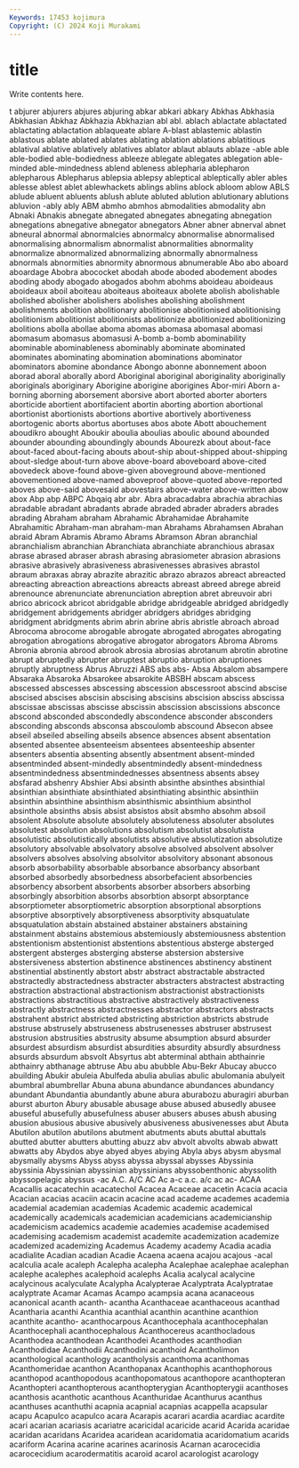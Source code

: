 ```yaml
---
Keywords: 17453 kojimura
Copyright: (C) 2024 Koji Murakami
---
```


# title

Write contents here.



t abjurer abjurers abjures abjuring abkar abkari abkary Abkhas Abkhasia
Abkhasian Abkhaz Abkhazia Abkhazian abl abl. ablach ablactate ablactated ablactating
ablactation ablaqueate ablare A-blast ablastemic ablastin ablastous ablate ablated ablates
ablating ablation ablations ablatitious ablatival ablative ablatively ablatives ablator ablaut
ablauts ablaze -able able able-bodied able-bodiedness ableeze ablegate ablegates ablegation
able-minded able-mindedness ablend ableness ablepharia ablepharon ablepharous Ablepharus ablepsia ablepsy
ableptical ableptically abler ables ablesse ablest ablet ablewhackets ablings ablins
ablock abloom ablow ABLS ablude abluent abluents ablush ablute abluted
ablution ablutionary ablutions abluvion -ably ably ABM abmho abmhos abmodalities
abmodality abn Abnaki Abnakis abnegate abnegated abnegates abnegating abnegation abnegations
abnegative abnegator abnegators Abner abner abnerval abnet abneural abnormal abnormalcies
abnormalcy abnormalise abnormalised abnormalising abnormalism abnormalist abnormalities abnormality abnormalize abnormalized
abnormalizing abnormally abnormalness abnormals abnormities abnormity abnormous abnumerable Abo abo
aboard aboardage Abobra abococket abodah abode aboded abodement abodes aboding
abody abogado abogados abohm abohms aboideau aboideaus aboideaux aboil aboiteau
aboiteaus aboiteaux abolete abolish abolishable abolished abolisher abolishers abolishes abolishing
abolishment abolishments abolition abolitionary abolitionise abolitionised abolitionising abolitionism abolitionist abolitionists
abolitionize abolitionized abolitionizing abolitions abolla abollae aboma abomas abomasa abomasal
abomasi abomasum abomasus abomasusi A-bomb a-bomb abominability abominable abominableness abominably
abominate abominated abominates abominating abomination abominations abominator abominators abomine abondance
Abongo abonne abonnement aboon aborad aboral aborally abord Aboriginal aboriginal
aboriginality aboriginally aboriginals aboriginary Aborigine aborigine aborigines Abor-miri Aborn a-borning
aborning aborsement aborsive abort aborted aborter aborters aborticide abortient abortifacient
abortin aborting abortion abortional abortionist abortionists abortions abortive abortively abortiveness
abortogenic aborts abortus abortuses abos abote Abott abouchement aboudikro abought
Aboukir aboulia aboulias aboulic abound abounded abounder abounding aboundingly abounds
Abourezk about about-face about-faced about-facing abouts about-ship about-shipped about-shipping about-sledge
about-turn above above-board aboveboard above-cited abovedeck above-found above-given aboveground above-mentioned
abovementioned above-named aboveproof above-quoted above-reported aboves above-said abovesaid abovestairs above-water
above-written abow abox Abp abp ABPC Abqaiq abr abr. Abra
abracadabra abrachia abrachias abradable abradant abradants abrade abraded abrader abraders
abrades abrading Abraham abraham Abrahamic Abrahamidae Abrahamite Abrahamitic Abraham-man abraham-man
Abrahams Abrahamsen Abrahan abraid Abram Abramis Abramo Abrams Abramson Abran
abranchial abranchialism abranchian Abranchiata abranchiate abranchious abrasax abrase abrased abraser
abrash abrasing abrasiometer abrasion abrasions abrasive abrasively abrasiveness abrasivenesses abrasives
abrastol abraum abraxas abray abrazite abrazitic abrazo abrazos abreact abreacted
abreacting abreaction abreactions abreacts abreast abreed abrege abreid abrenounce abrenunciate
abrenunciation abreption abret abreuvoir abri abrico abricock abricot abridgable abridge
abridgeable abridged abridgedly abridgement abridgements abridger abridgers abridges abridging abridgment
abridgments abrim abrin abrine abris abristle abroach abroad Abrocoma abrocome
abrogable abrogate abrogated abrogates abrogating abrogation abrogations abrogative abrogator abrogators
Abroma Abroms Abronia abronia abrood abrook abrosia abrosias abrotanum abrotin
abrotine abrupt abruptedly abrupter abruptest abruptio abruption abruptiones abruptly abruptness
Abrus Abruzzi ABS abs abs- Absa Absalom absampere Absaraka Absaroka
Absarokee absarokite ABSBH abscam abscess abscessed abscesses abscessing abscession abscessroot
abscind abscise abscised abscises abscisin abscising abscisins abscision absciss abscissa
abscissae abscissas abscisse abscissin abscission abscissions absconce abscond absconded abscondedly
abscondence absconder absconders absconding absconds absconsa abscoulomb abscound Absecon absee
abseil abseiled abseiling abseils absence absences absent absentation absented absentee
absenteeism absentees absenteeship absenter absenters absentia absenting absently absentment absent-minded
absentminded absent-mindedly absentmindedly absent-mindedness absentmindedness absentmindednesses absentness absents absey absfarad
abshenry Abshier Absi absinth absinthe absinthes absinthial absinthian absinthiate absinthiated
absinthiating absinthic absinthiin absinthin absinthine absinthism absinthismic absinthium absinthol absinthole
absinths absis absist absistos absit absmho absohm absoil absolent Absolute
absolute absolutely absoluteness absoluter absolutes absolutest absolution absolutions absolutism absolutist
absolutista absolutistic absolutistically absolutists absolutive absolutization absolutize absolutory absolvable absolvatory
absolve absolved absolvent absolver absolvers absolves absolving absolvitor absolvitory absonant
absonous absorb absorbability absorbable absorbance absorbancy absorbant absorbed absorbedly absorbedness
absorbefacient absorbencies absorbency absorbent absorbents absorber absorbers absorbing absorbingly absorbition
absorbs absorbtion absorpt absorptance absorptiometer absorptiometric absorption absorptional absorptions absorptive
absorptively absorptiveness absorptivity absquatulate absquatulation abstain abstained abstainer abstainers abstaining
abstainment abstains abstemious abstemiously abstemiousness abstention abstentionism abstentionist abstentions abstentious
absterge absterged abstergent absterges absterging absterse abstersion abstersive abstersiveness abstertion
abstinence abstinences abstinency abstinent abstinential abstinently abstort abstr abstract abstractable
abstracted abstractedly abstractedness abstracter abstracters abstractest abstracting abstraction abstractional abstractionism
abstractionist abstractionists abstractions abstractitious abstractive abstractively abstractiveness abstractly abstractness abstractnesses
abstractor abstractors abstracts abstrahent abstrict abstricted abstricting abstriction abstricts abstrude
abstruse abstrusely abstruseness abstrusenesses abstruser abstrusest abstrusion abstrusities abstrusity absume
absumption absurd absurder absurdest absurdism absurdist absurdities absurdity absurdly absurdness
absurds absurdum absvolt Absyrtus abt abterminal abthain abthainrie abthainry abthanage
abtruse Abu abu abubble Abu-Bekr Abucay abucco abuilding Abukir abuleia
Abulfeda abulia abulias abulic abulomania abulyeit abumbral abumbrellar Abuna abuna
abundance abundances abundancy abundant Abundantia abundantly abune abura aburabozu aburagiri
aburban aburst aburton Abury abusable abusage abuse abused abusedly abusee
abuseful abusefully abusefulness abuser abusers abuses abush abusing abusion abusious
abusive abusively abusiveness abusivenesses abut Abuta Abutilon abutilon abutilons abutment
abutments abuts abuttal abuttals abutted abutter abutters abutting abuzz abv
abvolt abvolts abwab abwatt abwatts aby Abydos abye abyed abyes
abying Abyla abys abysm abysmal abysmally abysms Abyss abyss abyssa
abyssal abysses Abyssinia abyssinia Abyssinian abyssinian abyssinians abyssobenthonic abyssolith abyssopelagic
abyssus -ac A.C. A/C AC Ac a-c a.c. a/c ac
ac- ACAA Acacallis acacatechin acacatechol Acacea Acaceae acacetin Acacia acacia
Acacian acacias acaciin acacin acacine acad academe academes academia academial
academian academias Academic academic academical academically academicals academician academicians academicianship
academicism academics academie academies academise academised academising academism academist academite
academization academize academized academizing Academus Academy academy Acadia acadia acadialite
Acadian acadian Acadie Acaena acaena acajou acajous -acal acalculia acale
acaleph Acalepha acalepha Acalephae acalephae acalephan acalephe acalephes acalephoid acalephs
Acalia acalycal acalycine acalycinous acalyculate Acalypha Acalypterae Acalyptrata Acalyptratae acalyptrate
Acamar Acamas Acampo acampsia acana acanaceous acanonical acanth acanth- acantha
Acanthaceae acanthaceous acanthad Acantharia acanthi Acanthia acanthial acanthin acanthine acanthion
acanthite acantho- acanthocarpous Acanthocephala acanthocephalan Acanthocephali acanthocephalous Acanthocereus acanthocladous Acanthodea
acanthodean Acanthodei Acanthodes acanthodian Acanthodidae Acanthodii Acanthodini acanthoid Acantholimon acanthological
acanthology acantholysis acanthoma acanthomas Acanthomeridae acanthon Acanthopanax Acanthophis acanthophorous acanthopod
acanthopodous acanthopomatous acanthopore acanthopteran Acanthopteri acanthopterous acanthopterygian Acanthopterygii acanthoses acanthosis
acanthotic acanthous Acanthuridae Acanthurus acanthus acanthuses acanthuthi acapnia acapnial acapnias
acappella acapsular acapu Acapulco acapulco acara Acarapis acarari acardia acardiac
acardite acari acarian acariasis acariatre acaricidal acaricide acarid Acarida acaridae
acaridan acaridans Acaridea acaridean acaridomatia acaridomatium acarids acariform Acarina acarine
acarines acarinosis Acarnan acarocecidia acarocecidium acarodermatitis acaroid acarol acarologist acarology
